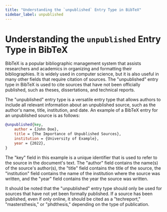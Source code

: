 ```yaml
---
title: "Understanding the `unpublished` Entry Type in BibTeX"
sidebar_label: unpublished
---
```


# Understanding the `unpublished` Entry Type in BibTeX

BibTeX is a popular bibliographic management system that assists researchers and academics in organizing and formatting their bibliographies. It is widely used in computer science, but it is also useful in many other fields that require citation of sources. The "unpublished" entry type in BibTeX is used to cite sources that have not been officially published, such as theses, dissertations, and technical reports.

The "unpublished" entry type is a versatile entry type that allows authors to include all relevant information about an unpublished source, such as the author's name, title, institution, and date. An example of a BibTeX entry for an unpublished source is as follows:



```bibtex
@unpublished{key,   
	author = {John Doe},   
	title = {The Importance of Unpublished Sources},   
	institution = {University of Example},   
	year = {2022}, 
}
```

The "key" field in this example is a unique identifier that is used to refer to the source in the document's text. The "author" field contains the name(s) of the source's author(s), the "title" field contains the title of the source, the "institution" field contains the name of the institution where the source was written, and the "year" field contains the year the source was written.

It should be noted that the "unpublished" entry type should only be used for sources that have not yet been formally published. If a source has been published, even if only online, it should be cited as a "techreport," "mastersthesis," or "phdthesis," depending on the type of publication.
